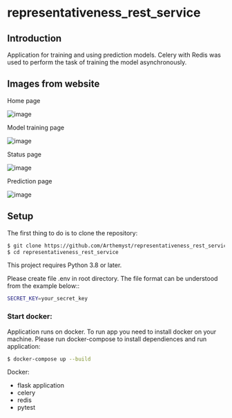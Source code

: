 # representativeness_rest_service
## Introduction
Application for training and using prediction models. Celery with Redis was used to perform the task of training the model asynchronously.

## Images from website

Home page

![image](https://github.com/Arthemyst/representativeness_rest_service/assets/59807704/18a9f0ef-4e68-483a-996a-6b5952de92cc)

Model training page

![image](https://github.com/Arthemyst/representativeness_rest_service/assets/59807704/ce00ae8d-d096-480d-9de3-b1180d8cb90d)

Status page

![image](https://github.com/Arthemyst/representativeness_rest_service/assets/59807704/4c6c0544-e40b-4c9b-8779-2e84914a2274)


Prediction page

![image](https://github.com/Arthemyst/representativeness_rest_service/assets/59807704/0cec1044-26d0-4c6e-99fd-873150b676d8)


## Setup
The first thing to do is to clone the repository:
```sh
$ git clone https://github.com/Arthemyst/representativeness_rest_service.git
$ cd representativeness_rest_service
```
This project requires Python 3.8 or later.

Please create file .env in root directory. The file format can be understood from the example below::

```sh
SECRET_KEY=your_secret_key
```

### Start docker:

Application runs on docker. To run app you need to install docker on your machine. Please run docker-compose to install dependiences and run application:

```sh
$ docker-compose up --build
```

Docker:
- flask application
- celery
- redis
- pytest
